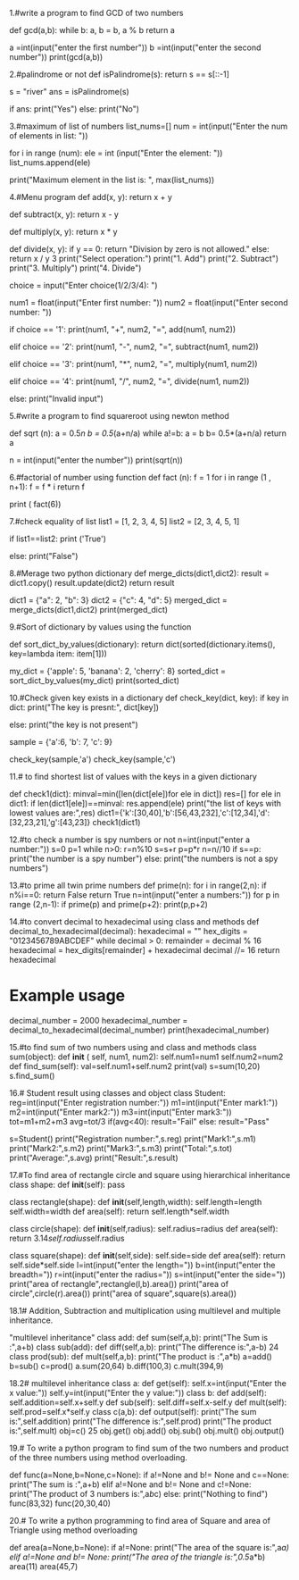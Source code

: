 1.#write a program to find GCD of two numbers

def gcd(a,b):
   while b:
        a, b = b, a % b
   return a

a =int(input("enter the first number"))
b =int(input("enter the second number"))
print(gcd(a,b))



2.#palindrome or not 
def isPalindrome(s):
    return s == s[::-1]

s = "river"
ans = isPalindrome(s)

if ans:
   print("Yes")
else:
   print("No")



3.#maximum of list of numbers
list_nums=[]
num = int(input("Enter the num of elements in list: "))

for i in range (num):
  ele = int (input("Enter the element: "))
  list_nums.append(ele)

print("Maximum element in the list is: ", max(list_nums))

4.#Menu program
def add(x, y):
  return x + y

def subtract(x, y):
  return x - y

def multiply(x, y):
  return x * y

def divide(x, y):
  if y == 0:
    return "Division by zero is not allowed."
  else:
    return x / y
3
print("Select operation:")
print("1. Add")
print("2. Subtract")
print("3. Multiply")
print("4. Divide")


choice = input("Enter choice(1/2/3/4): ")

num1 = float(input("Enter first number: "))
num2 = float(input("Enter second number: "))

if choice == '1':
  print(num1, "+", num2, "=", add(num1, num2))

elif choice == '2':
  print(num1, "-", num2, "=", subtract(num1, num2))

elif choice == '3':
  print(num1, "*", num2, "=", multiply(num1, num2))

elif choice == '4':
  print(num1, "/", num2, "=", divide(num1, num2))

else:
  print("Invalid input")


5.#write a program to find squareroot using newton method

def sqrt (n):
  a = 0.5*n
  b = 0.5*(a+n/a)
  while a!=b:
    a = b
    b= 0.5*(a+n/a)
  return a

n = int(input("enter the number"))
print(sqrt(n))



6.#factorial of number using function
def fact (n):
  f = 1
  for i in range (1 , n+1):
      f = f * i
  return f

print ( fact(6))


7.#check equality of list
list1 = [1, 2, 3, 4, 5]
list2 = [2, 3, 4, 5, 1]

if list1==list2:
    print ('True')

else:
  print("False")


8.#Merage two python dictionary
def merge_dicts(dict1,dict2):
  result = dict1.copy()
  result.update(dict2)
  return result

dict1 = {"a": 2, "b": 3}
dict2 = {"c": 4, "d": 5}
merged_dict = merge_dicts(dict1,dict2)
print(merged_dict)


9.#Sort of dictionary by values using the function

def sort_dict_by_values(dictionary):
    return dict(sorted(dictionary.items(), key=lambda item: item[1]))

my_dict = {'apple': 5, 'banana': 2, 'cherry': 8}
sorted_dict = sort_dict_by_values(my_dict)
print(sorted_dict)


10.#Check given key exists in a dictionary
def check_key(dict, key):
  if key in dict:
    print("The key is presnt:", dict[key])

  else:
    print("the key is not present")

sample = {'a':6, 'b': 7, 'c': 9}

check_key(sample,'a')
check_key(sample,'c')


11.# to find shortest list of values with the keys in a given dictionary

def check1(dict):
 minval=min([len(dict[ele])for ele in dict])
 res=[]
 for ele in dict1:
    if len(dict1[ele])==minval:
      res.append(ele)
 print("the list of keys with lowest values are:",res)
dict1={'k':[30,40],'b':[56,43,232],'c':[12,34],'d':[32,23,21],'g':[43,23]}
check1(dict1)

12.#to check a number is spy numbers or not
n=int(input("enter a number:"))
s=0
p=1
while n>0:
   r=n%10
   s=s+r
   p=p*r
   n=n//10
if s==p:
   print("the number is a spy number")
else:
   print("the numbers is not a spy numbers")


13.#to prime all twin prime numbers
def prime(n):
  for i in range(2,n):
    if n%i==0:
      return False
  return True
n=int(input("enter a numbers:"))
for p in range (2,n-1):
  if prime(p) and prime(p+2):
    print(p,p+2)

14.#to convert decimal to hexadecimal using class and methods
def decimal_to_hexadecimal(decimal):
    hexadecimal = ""
    hex_digits = "0123456789ABCDEF"
    while decimal > 0:
        remainder = decimal % 16
        hexadecimal = hex_digits[remainder] + hexadecimal
        decimal //= 16
    return hexadecimal

# Example usage
decimal_number = 2000
hexadecimal_number = decimal_to_hexadecimal(decimal_number)
print(hexadecimal_number)


15.#to find sum of two numbers using and class and methods
class sum(object):
  def __init__ ( self, num1, num2):
    self.num1=num1
    self.num2=num2
  def find_sum(self):
    val=self.num1+self.num2
    print(val)
s=sum(10,20)
s.find_sum()

16.# Student result using classes and object
class Student:
  reg=int(input("Enter registration number:"))
  m1=int(input("Enter mark1:"))
  m2=int(input("Enter mark2:"))
  m3=int(input("Enter mark3:"))
  tot=m1+m2+m3
  avg=tot/3
  if(avg<40):
    result="Fail"
  else:
    result="Pass"

s=Student()
print("Registration number:",s.reg)
print("Mark1:",s.m1)
print("Mark2:",s.m2)
print("Mark3:",s.m3)
print("Total:",s.tot)
print("Average:",s.avg)
print("Result:",s.result)

17.#To find area of rectangle circle and square using hierarchical inheritance
class shape:
  def __init__(self):
     pass

class rectangle(shape):
  def __init__(self,length,width):
    self.length=length
    self.width=width
  def area(self):
    return self.length*self.width

class circle(shape):
  def __init__(self,radius):
    self.radius=radius
  def area(self):
    return 3.14*self.radius*self.radius

class square(shape):
  def __init__(self,side):
    self.side=side
  def area(self):
    return self.side*self.side
l=int(input("enter the length="))
b=int(input("enter the breadth="))
r=int(input("enter the radius="))
s=int(input("enter the side="))
print("area of rectangle",rectangle(l,b).area())
print("area of circle",circle(r).area())
print("area of square",square(s).area())

18.1# Addition, Subtraction and multiplication using multilevel and multiple inheritance.

"multilevel inheritance"
class add:
 def sum(self,a,b):
   print("The Sum is :",a+b)
class sub(add):
 def diff(self,a,b):
    print("The difference is:",a-b)
24
class prod(sub):
 def mult(self,a,b):
   print("The product is :",a*b)
a=add()
b=sub()
c=prod()
a.sum(20,64)
b.diff(100,3)
c.mult(394,9)


18.2# multilevel inheritance
class a:
 def get(self):
   self.x=int(input("Enter the x value:"))
   self.y=int(input("Enter the y value:"))
class b:
 def add(self):
   self.addition=self.x+self.y
 def sub(self):
   self.diff=self.x-self.y
 def mult(self):
   self.prod=self.x*self.y
class c(a,b):
 def output(self):
   print("The sum is:",self.addition)
   print("The difference is:",self.prod)
   print("The product is:",self.mult)
obj=c()
25
obj.get()
obj.add()
obj.sub()
obj.mult()
obj.output()


19.# To write a python program to find sum of the two numbers and product of the three numbers using method overloading.

def func(a=None,b=None,c=None):
 if a!=None and b!= None and c==None:
  print("The sum is :",a+b)
 elif a!=None and b!= None and c!=None:
  print("The product of 3 numbers is:",a*b*c)
 else:
  print("Nothing to find")
func(83,32)
func(20,30,40)



20.# To write a python programming to find area of Square and area of Triangle using method overloading

def area(a=None,b=None):
 if a!=None:
  print("The area of the square is:",a*a)
 elif a!=None and b!= None:
  print("The area of the triangle is:",0.5*a*b)
area(11)
area(45,7)
